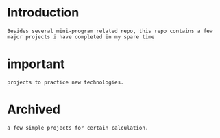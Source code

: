 # Introduction
	Besides several mini-program related repo, this repo contains a few major projects i have completed in my spare time
	
# important
	projects to practice new technologies.
	
# Archived
	a few simple projects for certain calculation.
